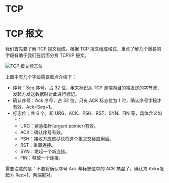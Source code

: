 # TCP

# TCP 报文

我们首先要了解 TCP 报文组成，根据 TCP 报文组成格式，重点了解几个重要的字段有助于我们在后面分析 TCP/IP 报文。

![TCP 报文标志位](http://www.2cto.com/uploadfile/2013/1022/20131022025345890.png)

上图中有几个字段需要重点介绍下：

- 序号：Seq 序号，占 32 位，用来标识从 TCP 源端向目的端发送的字节流，发起方发送数据时对此进行标记。
- 确认序号：Ack 序号，占 32 位，只有 ACK 标志位为 1 时，确认序号字段才有效，Ack=Seq+1。
- 标志位：共 6 个，即 URG、ACK、PSH、RST、SYN、FIN 等，具体含义如下：
  - URG：紧急指针(urgent pointer)有效。
  - ACK：确认序号有效。
  - PSH：接收方应该尽快将这个报文交给应用层。
  - RST：重置连接。
  - SYN：发起一个新连接。
  - FIN：释放一个连接。

需要注意的是：不要将确认序号 Ack 与标志位中的 ACK 搞混了，确认方 Ack=发起方 Req+1，两端配对。
